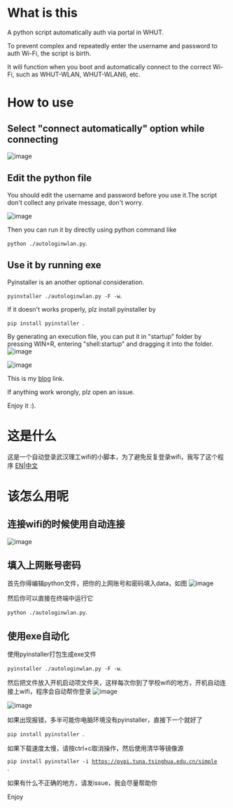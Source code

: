 # What is this

A python script automatically auth via portal in WHUT.

To prevent complex and repeatedly enter the username and password to auth Wi-Fi, the script is birth.

It will function when you boot and automatically connect to the correct Wi-Fi, such as WHUT-WLAN, WHUT-WLAN6, etc.

# How to use
## Select "connect automatically" option while connecting
![image](https://user-images.githubusercontent.com/77989499/224923133-9a068917-48b9-4ba3-b363-eecdf4c8b521.png)

## Edit the python file 
You should edit the username and password before you use it.The script don't collect any private message, don't worry.

![image](https://user-images.githubusercontent.com/77989499/224918771-e064b9a2-f772-49e2-843b-bb077b182afb.png)

Then you can run it by directly using python command like 

<code>python ./autologinwlan.py</code>.

## Use it by running exe
Pyinstaller is an another optional consideration.

<code>pyinstaller ./autologinwlan.py -F -w</code>.

If it doesn't works properly, plz install pyinstaller by

<code>pip install pyinstaller </code>.

By generating an execution file, you can put it in "startup" folder by pressing WIN+R, entering "shell:startup" and dragging it into the folder.
![image](https://user-images.githubusercontent.com/77989499/224920640-6f6dde7e-5750-42b4-a3a0-763fd33b0f3c.png)

![image](https://user-images.githubusercontent.com/77989499/224920678-7ea0e76b-0b6f-4327-b210-139be93ac36c.png)

This is my [blog](https://www.pursuecode.cn "blog") link.

If anything work wrongly, plz open an issue.

Enjoy it :).

# 这是什么
这是一个自动登录武汉理工wifi的小脚本，为了避免反复登录wifi，我写了这个程序
[EN]([https://www.pursuecode.cn](https://github.com/Taxzer/AUTOWLANLOGIN/blob/main/README_EN.md) "EN")|[中文](https://blog.geniusgamestar.xyz "中文")
# 该怎么用呢

## 连接wifi的时候使用自动连接
![image](https://user-images.githubusercontent.com/77989499/224922959-486955ed-ce76-471e-aa76-6b6d9a128877.png)

## 填入上网账号密码
首先你得编辑python文件，把你的上网账号和密码填入data，如图
![image](https://user-images.githubusercontent.com/77989499/224918771-e064b9a2-f772-49e2-843b-bb077b182afb.png)

然后你可以直接在终端中运行它

<code>python ./autologinwlan.py</code>.

## 使用exe自动化
使用pyinstaller打包生成exe文件

<code>pyinstaller ./autologinwlan.py -F -w</code>.

然后把文件放入开机启动项文件夹，这样每次你到了学校wifi的地方，开机自动连接上wifi，程序会自动帮你登录
![image](https://user-images.githubusercontent.com/77989499/224920640-6f6dde7e-5750-42b4-a3a0-763fd33b0f3c.png)

![image](https://user-images.githubusercontent.com/77989499/224920678-7ea0e76b-0b6f-4327-b210-139be93ac36c.png)

如果出现报错，多半可能你电脑环境没有pyinstaller，直接下一个就好了

<code>pip install pyinstaller </code>.

如果下载速度太慢，请按ctrl+c取消操作，然后使用清华等镜像源

<code>pip install pyinstaller -i https://pypi.tuna.tsinghua.edu.cn/simple </code>.

如果有什么不正确的地方，请发issue，我会尽量帮助你

Enjoy
